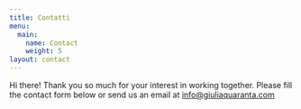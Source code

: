 ```yaml
---
title: Contatti
menu:
  main:
    name: Contact
    weight: 5
layout: contact
---
```

Hi there! Thank you so much for your interest in working together. Please fill the contact form below or send us an email at [i](mailto:example@example.com)nfo@giuliaquaranta.com
